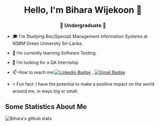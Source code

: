 <h1 align="center"> Hello, I'm Bihara Wijekoon 👋 </h1>
<h3 align="center">🚀 Undergraduate 🚀</h3>


- 🎓 I'm Studying Bsc(Special) Management Information Systems at NSBM Green University Sri-Lanka.
- 🌱 I’m currently learning Software Testing.
- 👯 I’m looking for a QA Internship.
- 📫 How to reach me:[![Linkedin Badge](https://img.shields.io/badge/-LinkedIn-blue?style=flat-square&logo=Linkedin&logoColor=white&link=)](https://www.linkedin.com/in/bihara-wijekoon-91ab23199/) 
, [![Gmail Badge](https://img.shields.io/badge/-Gmail-c14438?style=flat-square&logo=Gmail&logoColor=white&link=mailto:shuklaraghav321.com)](mailto:numanshi2000@gmail.com)

- ⚡ Fun fact: I have the potential to make a positive impact on the world around me, in ways big or small.

## Some Statistics About Me
![Bihara's github stats](https://github-readme-stats.vercel.app/api?username=bihara21&&show_icons=true&title_color=ffffff&icon_color=bb2acf&text_color=daf7dc&bg_color=151515)<br>

